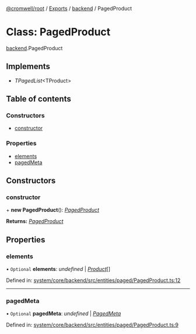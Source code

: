 [@cromwell/root](../README.md) / [Exports](../modules.md) / [backend](../modules/backend.md) / PagedProduct

# Class: PagedProduct

[backend](../modules/backend.md).PagedProduct

## Implements

* *TPagedList*<TProduct\>

## Table of contents

### Constructors

- [constructor](backend.pagedproduct.md#constructor)

### Properties

- [elements](backend.pagedproduct.md#elements)
- [pagedMeta](backend.pagedproduct.md#pagedmeta)

## Constructors

### constructor

\+ **new PagedProduct**(): [*PagedProduct*](backend.pagedproduct.md)

**Returns:** [*PagedProduct*](backend.pagedproduct.md)

## Properties

### elements

• `Optional` **elements**: *undefined* \| [*Product*](backend.product.md)[]

Defined in: [system/core/backend/src/entities/paged/PagedProduct.ts:12](https://github.com/CromwellCMS/Cromwell/blob/ccdbdd0/system/core/backend/src/entities/paged/PagedProduct.ts#L12)

___

### pagedMeta

• `Optional` **pagedMeta**: *undefined* \| [*PagedMeta*](backend.pagedmeta.md)

Defined in: [system/core/backend/src/entities/paged/PagedProduct.ts:9](https://github.com/CromwellCMS/Cromwell/blob/ccdbdd0/system/core/backend/src/entities/paged/PagedProduct.ts#L9)
